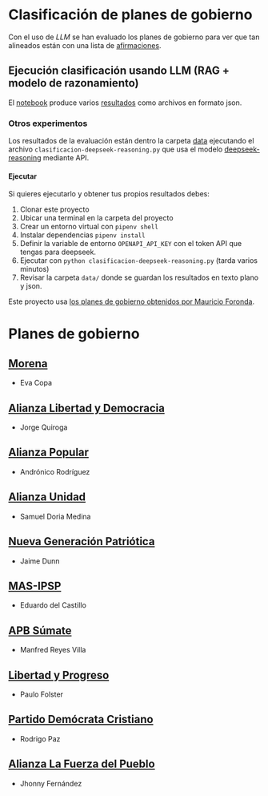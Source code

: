 # Clasificación de planes de gobierno

Con el uso de *LLM* se han evaluado los planes de gobierno para ver que tan alineados están con una lista de [afirmaciones](afirmaciones1_rg.md).

## Ejecución clasificación usando LLM (RAG + modelo de razonamiento)

El [notebook](notebooks/llms/programas-de-gobierno-2025/notebooks/Rag_chromaDb_reasoning_using_api.ipynb) produce varios [resultados](data/) como archivos en formato json.

### Otros experimentos

Los resultados de la evaluación están dentro la carpeta [data](data/prueba_2) ejecutando el archivo `clasificacion-deepseek-reasoning.py` que usa el modelo [deepseek-reasoning](https://api-docs.deepseek.com/guides/reasoning_model) mediante API.

#### Ejecutar

Si quieres ejecutarlo y obtener tus propios resultados debes:

1. Clonar este proyecto
2. Ubicar una terminal en la carpeta del proyecto
3. Crear un entorno virtual con `pipenv shell`
4. Instalar dependencias `pipenv install`
5. Definir la variable de entorno `OPENAPI_API_KEY` con el token API que tengas para deepseek.
6. Ejecutar con `python clasificacion-deepseek-reasoning.py` (tarda varios minutos)
7. Revisar la carpeta `data/` donde se guardan los resultados en texto plano y json.

Este proyecto usa [los planes de gobierno obtenidos por Mauricio Foronda](https://github.com/mauforonda/programas-de-gobierno-2025).

# Planes de gobierno
## [Morena](programas/morena.md)

- Eva Copa

## [Alianza Libertad y Democracia](programas/alianza-libertad-y-democracia.md)

- Jorge Quiroga

## [Alianza Popular](programas/alianza-popular.md)

- Andrónico Rodríguez

## [Alianza Unidad](programas/alianza-unidad.md)

- Samuel Doria Medina

## [Nueva Generación Patriótica](programas/nueva-generacion-patriotica.md)

- Jaime Dunn

## [MAS-IPSP](programas/mas-ipsp.md)

- Eduardo del Castillo

## [APB Súmate](programas/apb-sumate.md)

- Manfred Reyes Villa

## [Libertad y Progreso](programas/libertad-y-progreso-adn.md)

- Paulo Folster

## [Partido Demócrata Cristiano](programas/partido-democrata-cristiano.md)

- Rodrigo Paz

## [Alianza La Fuerza del Pueblo](programas/alianza-la-fuerza-del-pueblo.md)

- Jhonny Fernández

